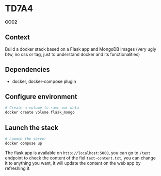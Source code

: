 # TD7A4

**CCC2**

## Context

Build a docker stack based on a Flask app and MongoDB images (very ugly btw, no css or tag, just to understand docker and its functionalities)

## Dependencies

- docker, docker-compose plugin

## Configure environment

```bash
# Create a volume to save our data
docker create volume flask_mongo
```

## Launch the stack

```bash
# Launch the server
docker compose up
```

The flask app is available on `http://localhost:5000`, you can go to `/text` endpoint to check the content of the fiel `text-content.txt`, you can change it to anything you want, it will update the content on the web app by refreshing it.

